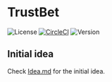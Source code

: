 # TrustBet

![License](https://img.shields.io/github/license/bowd/deficollector)
[![CircleCI](https://circleci.com/gh/bowd/deficollector.svg?style=shield)](https://circleci.com/gh/cleanunicorn/deficollector)
![Version](https://img.shields.io/github/package-json/v/bowd/deficollector)


## Initial idea

Check [Idea.md](./Idea.md) for the initial idea.

